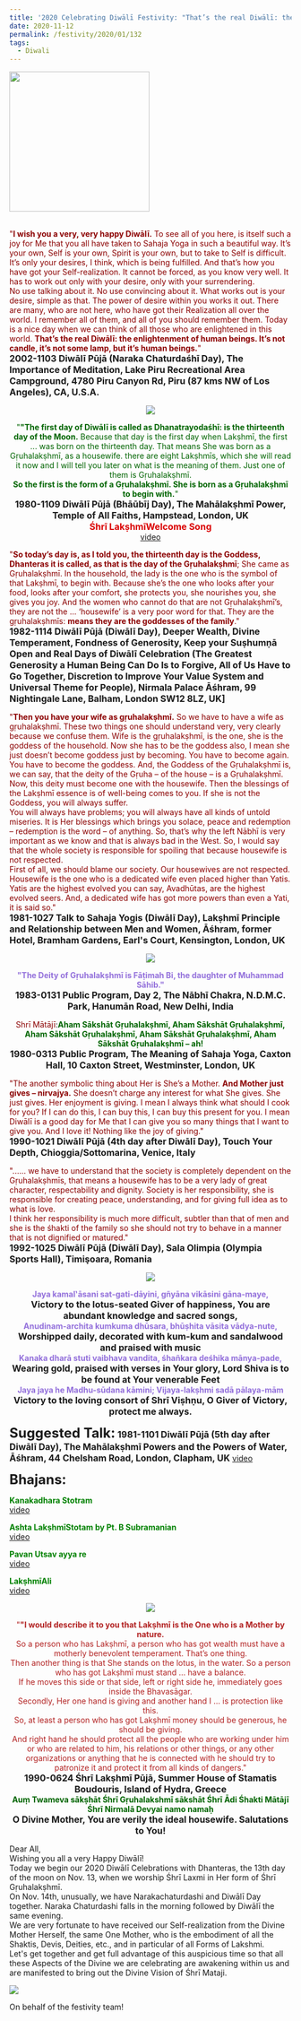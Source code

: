 ```yaml
---
title: '2020 Celebrating Diwālī Festivity: "That’s the real Diwālī: the enlightenment of human beings. It&#8217;s not candle, it’s not some lamp, but it’s human beings." '
date: 2020-11-12
permalink: /festivity/2020/01/132
tags:
  - Diwali
---
```


<div style="text-align: left"><img src="/images/image00.png" width="250" /></div><br>

<p>
<font color="DarkRed">"<b>I wish you a very, very happy Diwālī.</b>
To see all of you here, is itself such a joy for Me that you all have taken to Sahaja Yoga in such a beautiful way. It’s your own, Self is your own, Spirit is your own, but to take to Self is difficult. It’s only your desires, I think, which is being fulfilled. And that’s how you have got your Self-realization. It cannot be forced, as you know very well. It has to work out only with your desire, only with your surrendering.<br>
No use talking about it. No use convincing about it. What works out is your desire, simple as that. The power of desire within you works it out. There are many, who are not here, who have got their Realization all over the world. I remember all of them, and all of you should remember them. Today is a nice day when we can think of all those who are enlightened in this world. <b>That’s the real Diwālī: the enlightenment of human beings. It’s not candle, it’s not some lamp, but it’s human beings.</b>"</font><br>
<font size="+0"><b>2002-1103 Diwālī Pūjā (Naraka Chaturdaśhī Day), The Importance of Meditation, Lake Piru Recreational Area Campground, 4780 Piru Canyon Rd, Piru (87 kms NW of Los Angeles), CA, U.S.A.</b></font>
</p>

<div style="text-align: center"><img src="/images/image552.png" /></div>

<p style=" text-align:center;">
<font color="DarkGreen">"<b>"The first day of Diwālī is called as Dhanatrayodaśhī: is the thirteenth day of the Moon.</b> Because that day is the first day when Lakṣhmī, the first ... was born on the thirteenth day. That means She was born as a Gṛuhalakṣhmī, as a housewife. there are eight Lakṣhmīs, which she will read it now and I will tell you later on what is the meaning of them. Just one of them is Gṛuhalakṣhmī.<br>
<b>So the first is the form of a Gṛuhalakṣhmī. She is born as a Gṛuhalakṣhmī to begin with.</b>"</font><br>
<font size="+0"><b>1980-1109 Diwālī Pūjā (Bhāūbīj Day), The Mahālakṣhmī Power, Temple of All Faiths, Hampstead, London, UK</b></font><br>
<font color="Darkink"><font size="+0"><b>Śhrī LakṣhmīWelcome Song</b></font></font><br>
<a href="https://www.youtube.com/watch?v=lLOalFn-UDA&feature=youtu.be&ab_channel=SahajaYoga">video</a>
</p>

<p>
<font color="DarkRed">"<b>So today’s day is, as I told you, the thirteenth day is the Goddess, Dhanteras it is called, as that is the day of the Gṛuhalakṣhmī</b>; She came as Gṛuhalakṣhmī. In the household, the lady is the one who is the symbol of that Lakṣhmī, to begin with. Because she’s the one who looks after your food, looks after your comfort, she protects you, she nourishes you, she gives you joy. And the women who cannot do that are not Gṛuhalakṣhmī’s, they are not the ... ‘housewife’ is a very poor word for that. They are the gṛuhalakṣhmīs: <b>means they are the goddesses of the family</b>."</font><br>
<font size="+0"><b>1982-1114 Diwālī Pūjā (Diwālī Day), Deeper Wealth, Divine Temperament, Fondness of Generosity, Keep your Suṣhumṇā Open and Real Days of Diwālī Celebration (The Greatest Generosity a Human Being Can Do Is to Forgive, All of Us Have to Go Together, Discretion to Improve Your Value System and Universal Theme for People), Nirmala Palace Āśhram, 99 Nightingale Lane, Balham, London SW12 8LZ, UK]</b></font>
</p>

<p>
<font color="DarkRed">"<b>Then you have your wife as gṛuhalakṣhmī.</b> So we have to have a wife as gṛuhalakṣhmī. These two things one should understand very, very clearly because we confuse them. Wife is the gṛuhalakṣhmī, is the one, she is the goddess of the household. Now she has to be the goddess also, I mean she just doesn’t become goddess just by becoming. You have to become again. You have to become the goddess. And, the Goddess of the Gṛuhalakṣhmī is, we can say, that the deity of the Gṛuha – of the house – is a Gṛuhalakṣhmī.<br>
Now, this deity must become one with the housewife. Then the blessings of the Lakṣhmī essence is of well-being comes to you. If she is not the Goddess, you will always suffer.<br>
You will always have problems; you will always have all kinds of untold miseries. It is Her blessings which brings you solace, peace and redemption – redemption is the word – of anything. So, that’s why the left Nābhī is very important as we know and that is always bad in the West. So, I would say that the whole society is responsible for spoiling that because housewife is not respected.<br>
First of all, we should blame our society. Our housewives are not respected. Housewife is the one who is a dedicated wife even placed higher than Yatis. Yatis are the highest evolved you can say, Avadhūtas, are the highest evolved seers. And, a dedicated wife has got more powers than even a Yati, it is said so."</font><br>
<font size="+0"><b>1981-1027 Talk to Sahaja Yogis (Diwālī Day), Lakṣhmī Principle and Relationship between Men and Women, Āśhram, former Hotel, Bramham Gardens, Earl's Court, Kensington, London, UK</b></font>
</p>

<div style="text-align: center"><img src="/images/image553.png" /></div>

<p style="text-align:center;">
<font color="MediumPurple"><b>"The Deity of Gṛuhalakṣhmī is Fāṭimah Bi, the daughter of Muhammad Sāhib."</b></font><br>
<font size="+0"><b>1983-0131 Public Program, Day 2, The Nābhī Chakra, N.D.M.C. Park, Hanumān Road, New Delhi, India</b></font>
</p>

<p style="text-align:center;">
<font color="DarkRed">Shrī Mātājī</font>:<font color="DarkGreen"><b>Aham Sākshāt Gṛuhalakṣhmī, Aham Sākshāt Gṛuhalakṣhmī, Aham Sākshāt Gṛuhalakṣhmī, Aham Sākshāt Gṛuhalakṣhmī, Aham Sākshāt Gṛuhalakṣhmī – ah!</b></font><br>
<font size="+0"><b>1980-0313 Public Program, The Meaning of Sahaja Yoga, Caxton Hall, 10 Caxton Street, Westminster, London, UK</b></font>
</p>

<p>
<font color="DarkRed">"The another symbolic thing about Her is She’s a Mother. <b>And Mother just gives – nirvajya.</b> She doesn’t charge any interest for what She gives. She just gives. Her enjoyment is giving. I mean I always think what should I cook for you? If I can do this, I can buy this, I can buy this present for you. I mean Diwālī is a good day for Me that I can give you so many things that I want to give you. And I love it! Nothing like the joy of giving."</font><br>
<font size="+0"><b>1990-1021 Diwālī Pūjā (4th day after Diwālī Day), Touch Your Depth, Chioggia/Sottomarina, Venice, Italy</b></font>
</p>

<p>
<font color="DarkRed">"...... we have to understand that the society is completely dependent on the Gṛuhalakṣhmīs, that means a housewife has to be a very lady of great character, respectability and dignity. Society is her responsibility, she is responsible for creating peace, understanding, and for giving full idea as to what is love.<br>
I think her responsibility is much more difficult, subtler than that of men and she is the śhakti of the family so she should not try to behave in a manner that is not dignified or matured."</font><br>
<font size="+0"><b>1992-1025 Diwālī Pūjā (Diwālī Day), Sala Olimpia (Olympia Sports Hall), Timişoara, Romania</b></font>
</p>

<div style="text-align: center"><img src="/images/image554.png" /></div>

<p style="text-align:center;">
<font color="MediumPurple"><b>Jaya kamal‛āsani sat-gati-dāyini, gñyāna vikāsini gāna-maye,</b></font><br>
<font size="+0"><b>Victory to the lotus-seated Giver of happiness, You are abundant knowledge and sacred songs,</b></font><br>
<font color="MediumPurple"><b>Anudinam-archita kumkuma dhūsara, bhūṣhita vāsita vādya-nute,</b></font><br>
<font size="+0"><b>Worshipped daily, decorated with kum-kum and sandalwood and praised with music</b></font><br>
<font color="MediumPurple"><b>Kanaka dharā stuti vaibhava vandita, śhañkara deśhika mānya-pade,</b></font><br>
<font size="+0"><b>Wearing gold, praised with verses in Your glory, Lord Shiva is to be found at Your venerable Feet</b></font><br>
<font color="MediumPurple"><b>Jaya jaya he Madhu-sūdana kāmini; Vijaya-lakṣhmi sadā pālaya-mām</b></font><br>
<font size="+0"><b>Victory to the loving consort of Shrī Viṣhṇu, O Giver of Victory, protect me always.</b></font>
</p>

<font size="+2"><b>Suggested Talk:</b></font> 
<font size="+0"><b>1981-1101 Diwālī Pūjā (5th day after Diwālī Day), The Mahālakṣhmī Powers and the Powers of Water, Āśhram, 44 Chelsham Road, London, Clapham, UK</b></font>
<a href="https://www.youtube.com/watch?v=KsLfqrXUg4c&feature=emb_logo&ab_channel=TeachingsofH.H.ŚhrīMatajiNirmalaDevi"> video</a><br>

<font size="+2"><b>Bhajans:</b></font>

<p>
<font color="green"><b>Kanakadhara Stotram</b></font><br>
<a href="https://www.youtube.com/watch?v=NZo5cW44aI8&feature=youtu.be&ab_channel=SahajaYoga"> video</a><br>
</p>

<p>
<font color="green"><b>Ashta LakṣhmīStotam by Pt. B Subramanian</b></font><br>
<a href="https://www.youtube.com/watch?v=5kcw39qFWZ8&ab_channel=SahajaYoga">video</a>
</p>

<p>
<font color="green"><b>Pavan Utsav ayya re</b></font><br>
<a href="https://seven-teams.github.io/Videos_Links.html">video</a>
</p>
 
<p>
<font color="green"><b>LakṣhmīAli</b></font><br>
<a href="https://seven-teams.github.io/Videos_Links.html">video</a> 
</p>

<div style="text-align: center"><img src="/images/image555.png" /></div>

<p style="text-align:center;">
<font color="FireBrick">"<b>"I would describe it to you that Lakṣhmī is the One who is a Mother by nature.</b><br> 
So a person who has Lakṣhmī, a person who has got wealth must have a motherly benevolent temperament. That’s one thing.<br>
Then another thing is that She stands on the lotus, in the water. So a person who has got Lakṣhmī must stand ... have a balance.<br>
If he moves this side or that side, left or right side he, immediately goes inside the Bhavasāgar.<br>
Secondly, Her one hand is giving and another hand I ... is protection like this. <br>
So, at least a person who has got Lakṣhmī money should be generous, he should be giving.<br>
And right hand he should protect all the people who are working under him or who are related to him, his relations or other things, or any other organizations or anything that he is connected with he should try to patronize it and protect it from all kinds of dangers."</font><br>
<font size="+0"><b>1990-0624 Śhrī Lakṣhmī Pūjā, Summer House of Stamatis Boudouris, Island of Hydra, Greece</b></font>
<br>
<font color="DarkGreen"><b>Auṃ Twameva sākṣhāt Śhrī Gṛuhalakshmī sākshāt Śhrī Ādi Śhakti Mātājī Śhrī Nirmalā Devyai namo namaḥ</b></font><br>
<font size="+0"><b>O Divine Mother, You are verily the ideal housewife. Salutations to You! </b></font>
</p>

<p>
Dear All,<br>
Wishing you all a very Happy Diwālī!<br>
Today we begin our 2020 Diwālī Celebrations with Dhanteras, the 13th day of the moon on Nov. 13, when we worship Śhrī Laxmi in Her form of Śhrī Gṛuhalakṣhmī.<br>
On Nov. 14th, unusually, we have Narakachaturdashi and Diwālī Day together. Naraka Chaturdashi falls in the morning followed by Diwālī the same evening.<br>
We are very fortunate to have received our Self-realization from the Divine Mother Herself, the same One Mother, who is the embodiment of all the Shaktis, Devis, Deities, etc., and in particular of all Forms of Lakshmi.<br> 
Let's get together and get full advantage of this auspicious time so that all these Aspects of the Divine we are celebrating are awakening within us and are manifested to bring out the Divine Vision of Śhrī Mataji.
</p>

<div style="text-align: left"><img src="/images/image556.png" /></div>
<p>
On behalf of the festivity team!</font>
</p>